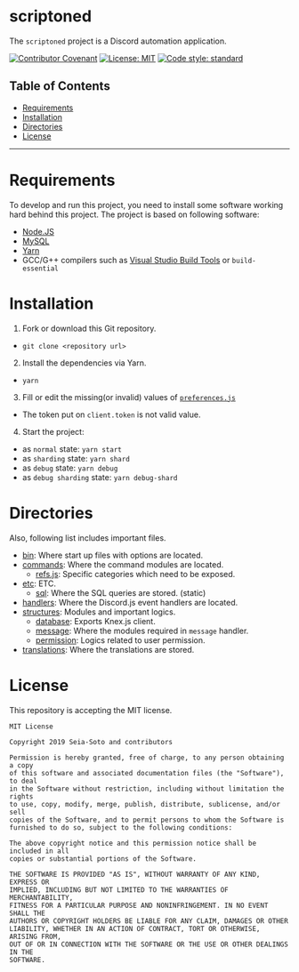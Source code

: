 # scriptoned

The `scriptoned` project is a Discord automation application.

<!-- Badges -->
[![Contributor Covenant](https://img.shields.io/badge/Contributor%20Covenant-v2.0%20adopted-ff69b4.svg)](code-of-conduct.md)
[![License: MIT](https://img.shields.io/badge/License-MIT-yellow.svg)](https://opensource.org/licenses/MIT)
[![Code style: standard](https://img.shields.io/badge/code_style-standard-brightgreen.svg)](https://github.com/standard/standard)

## Table of Contents

- [Requirements](#Requirements)
- [Installation](#Installation)
- [Directories](#Directories)
- [License](#License)

----

# Requirements

To develop and run this project, you need to install some software working hard behind this project. The project is based on following software:

- [Node.JS](https://nodejs.org/)
- [MySQL](https://www.mysql.com/)
- [Yarn](https://yarnpkg.com/)
- GCC/G++ compilers such as [Visual Studio Build Tools](https://visualstudio.microsoft.com/downloads/#build-tools-for-visual-studio-2017) or `build-essential`

# Installation

1. Fork or download this Git repository.
  - `git clone <repository url>`
2. Install the dependencies via Yarn.
  - `yarn`
3. Fill or edit the missing(or invalid) values of [`preferences.js`](/preferences.js)
  - The token put on `client.token` is not valid value.
4. Start the project:
  - as `normal` state: `yarn start`
  - as `sharding` state: `yarn shard`
  - as `debug` state: `yarn debug`
  - as `debug sharding` state: `yarn debug-shard`

# Directories

Also, following list includes important files.

- [bin](/bin): Where start up files with options are located.
- [commands](/commands): Where the command modules are located.
  - [refs.js](/commands/refs.js): Specific categories which need to be exposed.
- [etc](/etc): ETC.
  - [sql](/etc/sql): Where the SQL queries are stored. (static)
- [handlers](/handlers): Where the Discord.js event handlers are located.
- [structures](/structures): Modules and important logics.
  - [database](/structures/database): Exports Knex.js client.
  - [message](/structures/message): Where the modules required in `message` handler.
  - [permission](/structures/permission): Logics related to user permission.
- [translations](/translations): Where the translations are stored.

# License

This repository is accepting the MIT license.

```text
MIT License

Copyright 2019 Seia-Soto and contributors

Permission is hereby granted, free of charge, to any person obtaining a copy
of this software and associated documentation files (the "Software"), to deal
in the Software without restriction, including without limitation the rights
to use, copy, modify, merge, publish, distribute, sublicense, and/or sell
copies of the Software, and to permit persons to whom the Software is
furnished to do so, subject to the following conditions:

The above copyright notice and this permission notice shall be included in all
copies or substantial portions of the Software.

THE SOFTWARE IS PROVIDED "AS IS", WITHOUT WARRANTY OF ANY KIND, EXPRESS OR
IMPLIED, INCLUDING BUT NOT LIMITED TO THE WARRANTIES OF MERCHANTABILITY,
FITNESS FOR A PARTICULAR PURPOSE AND NONINFRINGEMENT. IN NO EVENT SHALL THE
AUTHORS OR COPYRIGHT HOLDERS BE LIABLE FOR ANY CLAIM, DAMAGES OR OTHER
LIABILITY, WHETHER IN AN ACTION OF CONTRACT, TORT OR OTHERWISE, ARISING FROM,
OUT OF OR IN CONNECTION WITH THE SOFTWARE OR THE USE OR OTHER DEALINGS IN THE
SOFTWARE.
```
